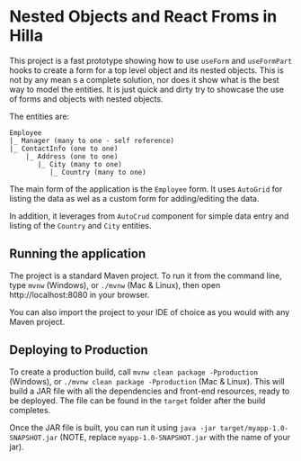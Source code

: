 # Nested Objects and React Froms in Hilla

This project is a fast prototype showing how to use `useForm` and `useFormPart` hooks to
create a form for a top level object and its nested objects.
This is not by any mean s a complete solution, nor does it show what is the best way 
to model the entities. It is just quick and dirty try to showcase the use of forms and
objects with nested objects.

The entities are:

```
Employee
|_ Manager (many to one - self reference)
|_ ContactInfo (one to one)
    |_ Address (one to one)
       |_ City (many to one)
          |_ Country (many to one)
```

The main form of the application is the `Employee` form. It uses `AutoGrid` for listing the data
as wel as a custom form for adding/editing the data.

In addition, it leverages from `AutoCrud` component for simple data entry and listing of the
`Country` and `City` entities.

## Running the application

The project is a standard Maven project. To run it from the command line,
type `mvnw` (Windows), or `./mvnw` (Mac & Linux), then open
http://localhost:8080 in your browser.

You can also import the project to your IDE of choice as you would with any
Maven project.

## Deploying to Production

To create a production build, call `mvnw clean package -Pproduction` (Windows),
or `./mvnw clean package -Pproduction` (Mac & Linux).
This will build a JAR file with all the dependencies and front-end resources,
ready to be deployed. The file can be found in the `target` folder after the build completes.

Once the JAR file is built, you can run it using
`java -jar target/myapp-1.0-SNAPSHOT.jar` (NOTE, replace
`myapp-1.0-SNAPSHOT.jar` with the name of your jar).
